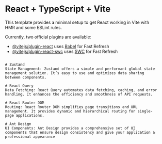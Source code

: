 # React + TypeScript + Vite

This template provides a minimal setup to get React working in Vite with HMR and some ESLint rules.

Currently, two official plugins are available:

- [@vitejs/plugin-react](https://github.com/vitejs/vite-plugin-react/blob/main/packages/plugin-react/README.md) uses [Babel](https://babeljs.io/) for Fast Refresh
- [@vitejs/plugin-react-swc](https://github.com/vitejs/vite-plugin-react-swc) uses [SWC](https://swc.rs/) for Fast Refresh


```

# Zustand
State Management: Zustand offers a simple and performant global state management solution. It’s easy to use and optimizes data sharing between components.

# React Query
Data Fetching: React Query automates data fetching, caching, and error handling. It enhances the efficiency and smoothness of API requests.

# React Router DOM
Routing: React Router DOM simplifies page transitions and URL management. It provides dynamic and hierarchical routing for single-page applications.

# Ant Design
UI Components: Ant Design provides a comprehensive set of UI components that ensure design consistency and give your application a professional appearance
